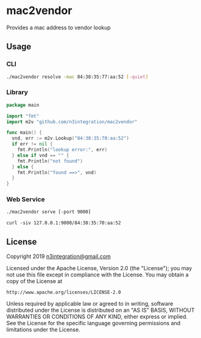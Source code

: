 # mac2vendor
Provides a mac address to vendor lookup

## Usage

### CLI
```bash
./mac2vendor resolve -mac 84:38:35:77:aa:52 [-quiet]
```

### Library

```go
package main

import "fmt"
import m2v "github.com/n3integration/mac2vendor"

func main() {
  vnd, err := m2v.Lookup("84:38:35:70:aa:52")
  if err != nil {
    fmt.Println("lookup error:", err)
  } else if vnd == "" {
    fmt.Println("not found")
  } else {
    fmt.Println("found ==>", vnd)
  }
}
```

### Web Service

```bash
./mac2vendor serve [-port 9000]
```

```curl
curl -siv 127.0.0.1:9000/84:38:35:70:aa:52
```

## License

Copyright 2019 n3integration@gmail.com

Licensed under the Apache License, Version 2.0 (the "License");
you may not use this file except in compliance with the License.
You may obtain a copy of the License at

    http://www.apache.org/licenses/LICENSE-2.0

Unless required by applicable law or agreed to in writing, software
distributed under the License is distributed on an "AS IS" BASIS,
WITHOUT WARRANTIES OR CONDITIONS OF ANY KIND, either express or implied.
See the License for the specific language governing permissions and
limitations under the License.
